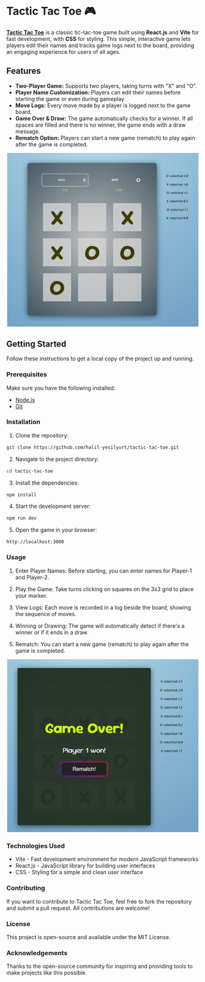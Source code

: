 # Tactic Tac Toe 🎮

**[Tactic Tac Toe](https://halil-yesilyurt.github.io/tactic-tac-toe/)** is a classic tic-tac-toe game built using **React.js** and **Vite** for fast development, with **CSS** for styling. This simple, interactive game lets players edit their names and tracks game logs next to the board, providing an engaging experience for users of all ages.

## Features

- **Two-Player Game:** Supports two players, taking turns with "X" and "O".
- **Player Name Customization:** Players can edit their names before starting the game or even during gameplay.
- **Move Logs:** Every move made by a player is logged next to the game board.
- **Game Over & Draw:** The game automatically checks for a winner. If all spaces are filled and there is no winner, the game ends with a draw message.
- **Rematch Option:** Players can start a new game (rematch) to play again after the game is completed.

<p align="center">
    <img src="./dist/assets/screenshot1.png" alt="tactic tac toe game layout" width="500"/>
</p>

## Getting Started

Follow these instructions to get a local copy of the project up and running.

### Prerequisites

Make sure you have the following installed:

- [Node.js](https://nodejs.org/)
- [Git](https://git-scm.com/)

### Installation

1. Clone the repository:

```bash
git clone https://github.com/halil-yesilyurt/tactic-tac-toe.git
```

2. Navigate to the project directory:

```bash
cd tactic-tac-toe
```

3. Install the dependencies:

```bash
npm install
```

4. Start the development server:

```bash
npm run dev
```

5. Open the game in your browser:

```plaintext
http://localhost:3000
```

### Usage

1. Enter Player Names: Before starting, you can enter names for Player-1 and Player-2.

2. Play the Game: Take turns clicking on squares on the 3x3 grid to place your marker.

3. View Logs: Each move is recorded in a log beside the board, showing the sequence of moves.

4. Winning or Drawing: The game will automatically detect if there's a winner or if it ends in a draw.

5. Rematch: You can start a new game (rematch) to play again after the game is completed.

<p align="center">
    <img src="./dist/assets/screenshot2.png" alt="tactic tac toe game over" width="500"/>
</p>

### Technologies Used

- Vite - Fast development environment for modern JavaScript frameworks
- React.js - JavaScript library for building user interfaces
- CSS - Styling for a simple and clean user interface

### Contributing

If you want to contribute to Tactic Tac Toe, feel free to fork the repository and submit a pull request. All contributions are welcome!

### License

This project is open-source and available under the MIT License.

### Acknowledgements

Thanks to the open-source community for inspiring and providing tools to make projects like this possible.
